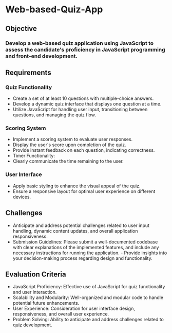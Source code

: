 # Web-based-Quiz-App

## Objective
### Develop a web-based quiz application using JavaScript to assess the candidate's proficiency in JavaScript programming and front-end development.

## Requirements
### Quiz Functionality
- Create a set of at least 10 questions with multiple-choice answers.
- Develop a dynamic quiz interface that displays one question at a time.
- Utilize JavaScript for handling user input, transitioning between questions, and managing the quiz flow.

### Scoring System
- Implement a scoring system to evaluate user responses.
- Display the user's score upon completion of the quiz.
- Provide instant feedback on each question, indicating correctness.
- Timer Functionality:
- Clearly communicate the time remaining to the user.
  
### User Interface
- Apply basic styling to enhance the visual appeal of the quiz.
- Ensure a responsive layout for optimal user experience on different devices.
  
## Challenges
- Anticipate and address potential challenges related to user input handling, dynamic content updates, and overall application responsiveness.
- Submission Guidelines: Please submit a well-documented codebase with clear explanations of the implemented features, and include any necessary instructions for running the application. - Provide insights into your decision-making process regarding design and functionality.

## Evaluation Criteria
- JavaScript Proficiency: Effective use of JavaScript for quiz functionality and user interaction.
- Scalability and Modularity: Well-organized and modular code to handle potential future enhancements.
- User Experience: Consideration for user interface design, responsiveness, and overall user experience.
- Problem Solving: Ability to anticipate and address challenges related to quiz development.

